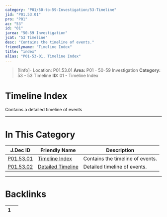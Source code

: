 ```yaml
---
category: "P01/50-to-59-Investigation/53-Timeline"
jid: "P01.53.01"
pro: "P01"
ac: "53"
id: "01"
jarea: "50-59 Investigation"
jcat: "53 Timeline"
desc: "Contains the timeline of events."
friendlyname: "Timeline Index"
title: "index"
alias: "P01-53-01, Timeline Index"
---
```

>[!info]- Location: P01.53.01
>**Area:** P01 - 50-59 Investigation
>**Category:** 53 - 53 Timeline
>**ID:** 01 - Timeline Index

# Timeline Index

Contains a detailed timeline of events
 


---
# In This Category

| J.Dec ID                                                                                     | Friendly Name                                                                                        | Description                      |
| -------------------------------------------------------------------------------------------- | ---------------------------------------------------------------------------------------------------- | -------------------------------- |
| [P01.53.01](index.md)                | [Timeline Index](index.md)                   | Contains the timeline of events. |
| [P01.53.02](./02-Detailed-Timeline.md) | [Detailed Timeline](./02-Detailed-Timeline.md) | Detailed timeline of events.     |


---
# Backlinks
<div><table class="dataview table-view-table"><thead class="table-view-thead"><tr class="table-view-tr-header"><th class="table-view-th"><span></span><span class="dataview small-text">1</span></th><th class="table-view-th"><span></span></th></tr></thead><tbody class="table-view-tbody"></tbody></table></div>